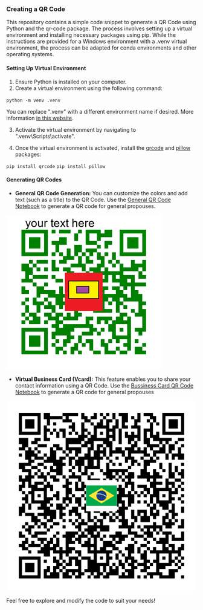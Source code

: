 ### Creating a QR Code

This repository contains a simple code snippet to generate a QR Code using Python and the qr-code package. The process involves setting up a virtual environment and installing necessary packages using pip. While the instructions are provided for a Windows environment with a .venv virtual environment, the process can be adapted for conda environments and other operating systems.

#### Setting Up Virtual Environment
1. Ensure Python is installed on your computer.
2. Create a virtual environment using the following command:

`python -m venv .venv`

You can replace ".venv" with a different environment name if desired. More information [in this website](https://docs.python.org/3/library/venv.html).

3. Activate the virtual environment by navigating to ".venv\Scripts\activate".

4. Once the virtual environment is activated, install the [qrcode](https://pypi.org/project/qrcode/) and [pillow](https://pypi.org/project/pillow/) packages:

`pip install qrcode`
`pip install pillow`


#### Generating QR Codes
- **General QR Code Generation:**
You can customize the colors and add text (such as a title) to the QR Code. Use the [General QR Code Notebook](qr_code_general.ipynb) to generate a QR code for general propouses.

![General QR-Code](./output/general_qr_code.png)

- **Virtual Business Card (Vcard):**
This feature enables you to share your contact information using a QR Code. Use the [Bussiness Card QR Code Notebook](qr-code-bussines-card.ipynb) to generate a QR code for general propouses

![Bussiness Card - QR Code](./output/vcard_Your%20Name.png)

Feel free to explore and modify the code to suit your needs!

